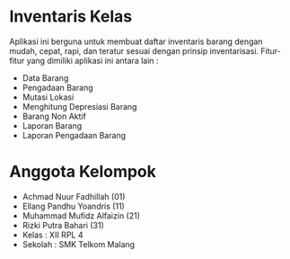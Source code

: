 # Inventaris Kelas

Aplikasi ini berguna untuk membuat daftar inventaris barang dengan mudah, cepat, rapi, dan teratur sesuai dengan prinsip inventarisasi. Fitur-fitur yang dimiliki aplikasi ini antara lain :
*	Data Barang
*	Pengadaan Barang
*	Mutasi Lokasi
*	Menghitung Depresiasi Barang
*	Barang Non Aktif
*	Laporan Barang
*	Laporan Pengadaan Barang

# Anggota Kelompok

* Achmad Nuur Fadhillah (01)
* Ellang Pandhu Yoandris (11)
* Muhammad Mufidz Alfaizin (21)
* Rizki Putra Bahari (31)
* Kelas : XII RPL 4
* Sekolah : SMK Telkom Malang


